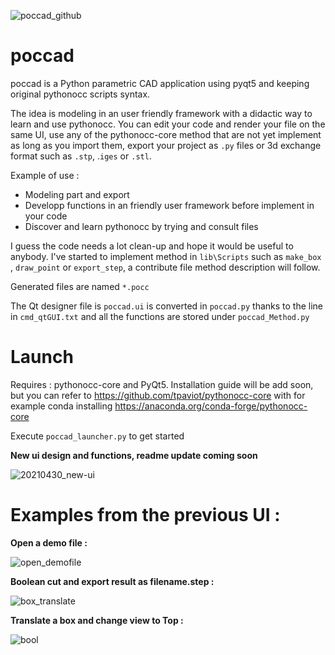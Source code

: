 ![poccad_github](https://user-images.githubusercontent.com/81742654/116783820-36b8e980-aa91-11eb-8137-e7502adc98ee.png)


# poccad
poccad is a Python parametric CAD application using pyqt5 and keeping original pythonocc scripts syntax.

The idea is modeling in an user friendly framework with a didactic way to learn and use pythonocc. You can edit your code and render your file on the same UI, use any of the pythonocc-core method that are not yet implement as long as you import them, export your project as `.py` files or 3d exchange format such as `.stp`, .`iges` or `.stl`.

Example of use :
- Modeling part and export
- Developp functions in an friendly user framework before implement in your code
- Discover and learn pythonocc by trying and consult files

I guess the code needs a lot clean-up and hope it would be useful to anybody. I've started to implement method in `lib\Scripts` such as `make_box` , `draw_point` or `export_step`, a contribute file method description will follow.

Generated files are named `*.pocc`

The Qt designer file is `poccad.ui` is converted in `poccad.py` thanks to the line in `cmd_qtGUI.txt` and all the functions are stored under `poccad_Method.py` 

# Launch

Requires : pythonocc-core and PyQt5. Installation guide will be add soon, but you can refer to https://github.com/tpaviot/pythonocc-core with for example conda installing  https://anaconda.org/conda-forge/pythonocc-core 

Execute `poccad_launcher.py` to get started

**New ui design and functions, readme update coming soon**

![20210430_new-ui](https://user-images.githubusercontent.com/81742654/116717430-29402880-a9d9-11eb-8fe0-323d050dfb1e.jpg)

# Examples from the previous UI :

**Open a demo file :**

![open_demofile](https://user-images.githubusercontent.com/81742654/116223455-d142c100-a74f-11eb-9cbd-a9ddde39b921.gif)


**Boolean cut and export result as filename.step :**

![box_translate](https://user-images.githubusercontent.com/81742654/116221251-ba9b6a80-a74d-11eb-9f03-617ff6b7eb32.gif)


**Translate a box and change view to Top :**

![bool](https://user-images.githubusercontent.com/81742654/116221241-b707e380-a74d-11eb-99eb-52c486927c29.gif)
